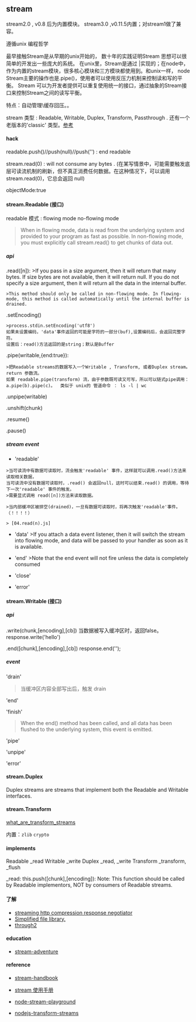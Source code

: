 stream
----


stream2.0 , v0.8 后为内置模块。
stream3.0 ,v0.11.5内置；对stream1做了兼容。


遵循unix 编程哲学

最早接触Stream是从早期的unix开始的， 数十年的实践证明Stream 思想可以很简单的开发出一些庞大的系统。
在unix里，Stream是通过 |实现的；在node中，作为内置的stream模块，很多核心模块和三方模块都使用到。和unix一样， node Stream主要的操作也是.pipe()，使用者可以使用反压力机制来控制读和写的平衡。 Stream 可以为开发者提供可以重复使用统一的接口，通过抽象的Stream接口来控制Stream之间的读写平衡。


特点：自动管理\缓存回压。。


stream 类型 : Readable, Writable, Duplex, Transform, Passthrough .
还有一个老版本的'classic' 类型。[参考](https://github.com/substack/stream-handbook#classic-streams)


#### hack
  readable.push()//push(null)//push('') : end readable

  stream.read(0) : will not consume any bytes .
  (在某写情景中，可能需要触发底层可读流机制的刷新，但不真正消费任何数据。在这种情况下，可以调用 stream.read(0)，它总会返回 null)

  objectMode:true



#### stream.Readable (接口)



  readable 模式 : flowing mode  no-flowing mode

  > When in flowing mode, data is read from the underlying system and provided to your program as fast as possible. In non-flowing mode, you must explicitly call stream.read() to get chunks of data out.



  ##### api

  .read([n]):
    >If you pass in a size argument, then it will return that many bytes. If size bytes are not available, then it will return null.
    If you do not specify a size argument, then it will return all the data in the internal buffer.

    >This method should only be called in non-flowing mode. In flowing-mode, this method is called automatically until the internal buffer is drained.


  .setEncoding()

    >process.stdin.setEncoding('utf8')
    如果未设置编码，'data'事件返回的可能是字符的一部分(buf),设置编码后，会返回完整字符。
    设置后：read()方法返回的是string；默认是Buffer


  .pipe(writable,{end:true}):

    >把Readable streams的数据写入一个Writable , Transform, 或者Duplex stream。
    return 参数流。
    如果 readable.pipe(transform) 流，由于参数既可读又可写，所以可以链式pipe调用：
    a.pipe(b).pipe(c)。  类似于 unix的 管道命令 ： ls -l | wc


  .unpipe(writable)

  .unshift(chunk)

  .resume()

  .pause()



  ##### stream event


   - 'readable'

    >当可读流中有数据可读取时，流会触发'readable' 事件，这样就可以调用.read()方法来读取相关数据，
    当可读流中没有数据可读取时，.read() 会返回null，这时可以结束.read() 的调用，等待下一次'readable' 事件的触发。
    >需要显式调用 read([n])方法来读取数据。

    >当内部缓冲区被排空(drained)，一旦有数据可读取时，将再次触发'readable'事件。（！！！！）

    > [04.read(n).js]

   - 'data'
    >If you attach a data event listener, then it will switch the stream into flowing mode, and data will be passed to your handler as soon as it is available.


   - 'end'
    >Note that the end event will not fire unless the data is completely consumed

   - 'close'

   - 'error'

#### stream.Writable (接口)

  ##### api

  .write(chunk,[encoding],[cb])
    当数据被写入缓冲区时，返回false。
    response.write('hello')

  .end([chunk],[encoding],[cb])
    response.end('');


  ##### event

  'drain'
  >当缓冲区内容全部写出后，触发 drain

  'end'

  'finish'
  >When the end() method has been called, and all data has been flushed to the underlying system, this event is emitted.

  'pipe'

  'unpipe'

  'error'


#### stream.Duplex

Duplex streams are streams that implement both the Readable and Writable interfaces.


#### stream.Transform


[what_are_transform_streams](http://codewinds.com/blog/2013-08-20-nodejs-transform-streams.html#what_are_transform_streams_)

内置：`zlib` `crypto`



#### implements

Readable    _read
Writable    _write
Duplex      _read, _write
Transform   _transform, _flush


_read:
  this.push([chunk],[encoding]): Note: This function should be called by Readable implementors, NOT by consumers of Readable streams.



#### 了解

 - [streaming http compression response negotiator](https://github.com/substack/oppressor)
 - [Simplified file library.](https://github.com/mikeal/filed)
 - [through2](http://gitlab.alibaba-inc.com/icbu-node/zeroone/blob/master/exercises/modifying_buffers/exercise.js)

#### education

 - [stream-adventure](https://github.com/substack/stream-adventure)

#### reference

 - [stream-handbook](https://github.com/substack/stream-handbook)
 - [stream 使用手册](http://www.open-open.com/lib/view/open1389583594648.html)
 - [node-stream-playground](https://github.com/jeresig/node-stream-playground)


 - [nodejs-transform-streams](http://codewinds.com/blog/2013-08-20-nodejs-transform-streams.html)

